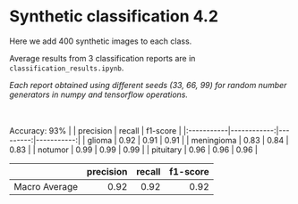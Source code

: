 # Synthetic classification 4.2

Here we add 400 synthetic images to each class.

Average results from 3 classification reports are in `classification_results.ipynb`.

*Each report obtained using different seeds (33, 66, 99) for random number generators in numpy and tensorflow operations.*

\
\
Accuracy: 93%
|            |   precision |   recall |   f1-score |
|:-----------|------------:|---------:|-----------:|
| glioma     |        0.92 |     0.91 |       0.91 |
| meningioma |        0.83 |     0.84 |       0.83 |
| notumor    |        0.99 |     0.99 |       0.99 |
| pituitary  |        0.96 |     0.96 |       0.96 |

|               |   precision |   recall |   f1-score |
|:--------------|------------:|---------:|-----------:|
| Macro Average |        0.92 |     0.92 |       0.92 |
